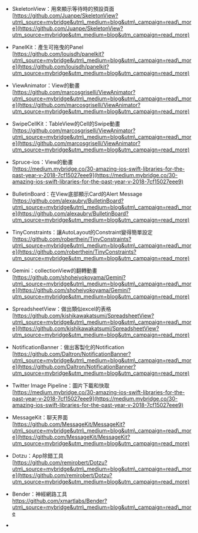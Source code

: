 * SkeletonView：用來顯示等待時的預設頁面  
  [https://github.com/Juanpe/SkeletonView?utm\_source=mybridge&utm\_medium=blog&utm\_campaign=read\_more](https://github.com/Juanpe/SkeletonView?utm_source=mybridge&utm_medium=blog&utm_campaign=read_more)

* PanelKit：產生可拖曳的Panel  
  [https://github.com/louisdh/panelkit?utm\_source=mybridge&utm\_medium=blog&utm\_campaign=read\_more](https://github.com/louisdh/panelkit?utm_source=mybridge&utm_medium=blog&utm_campaign=read_more)

* ViewAnimator：View的動畫  
  [https://github.com/marcosgriselli/ViewAnimator?utm\_source=mybridge&utm\_medium=blog&utm\_campaign=read\_more](https://github.com/marcosgriselli/ViewAnimator?utm_source=mybridge&utm_medium=blog&utm_campaign=read_more)

* SwipeCellKit：TableView的Cell的Swipe動畫  
  [https://github.com/marcosgriselli/ViewAnimator?utm\_source=mybridge&utm\_medium=blog&utm\_campaign=read\_more](https://github.com/marcosgriselli/ViewAnimator?utm_source=mybridge&utm_medium=blog&utm_campaign=read_more)

* Spruce-ios：View的動畫  
  [https://medium.mybridge.co/30-amazing-ios-swift-libraries-for-the-past-year-v-2018-7cf15027eee9](https://medium.mybridge.co/30-amazing-ios-swift-libraries-for-the-past-year-v-2018-7cf15027eee9)

* BulletinBoard：在View底部顯示Card的Alert Message  
  [https://github.com/alexaubry/BulletinBoard?utm\_source=mybridge&utm\_medium=blog&utm\_campaign=read\_more](https://github.com/alexaubry/BulletinBoard?utm_source=mybridge&utm_medium=blog&utm_campaign=read_more)

* TinyConstraints：讓AutoLayout的Constraint變得簡單設定  
  [https://github.com/roberthein/TinyConstraints?utm\_source=mybridge&utm\_medium=blog&utm\_campaign=read\_more](https://github.com/roberthein/TinyConstraints?utm_source=mybridge&utm_medium=blog&utm_campaign=read_more)

* Gemini：collectionView的翻轉動畫  
  [https://github.com/shoheiyokoyama/Gemini?utm\_source=mybridge&utm\_medium=blog&utm\_campaign=read\_more](https://github.com/shoheiyokoyama/Gemini?utm_source=mybridge&utm_medium=blog&utm_campaign=read_more)

* SpreadsheetView：做出類似excel的表格  
  [https://github.com/kishikawakatsumi/SpreadsheetView?utm\_source=mybridge&utm\_medium=blog&utm\_campaign=read\_more](https://github.com/kishikawakatsumi/SpreadsheetView?utm_source=mybridge&utm_medium=blog&utm_campaign=read_more)

* NotificationBanner：做出客製化的Notification  
  [https://github.com/Daltron/NotificationBanner?utm\_source=mybridge&utm\_medium=blog&utm\_campaign=read\_more](https://github.com/Daltron/NotificationBanner?utm_source=mybridge&utm_medium=blog&utm_campaign=read_more)

* Twitter Image Pipeline：圖片下載和快取  
  [https://medium.mybridge.co/30-amazing-ios-swift-libraries-for-the-past-year-v-2018-7cf15027eee9](https://medium.mybridge.co/30-amazing-ios-swift-libraries-for-the-past-year-v-2018-7cf15027eee9)

* MessageKit：聊天界面  
  [https://github.com/MessageKit/MessageKit?utm\_source=mybridge&utm\_medium=blog&utm\_campaign=read\_more](https://github.com/MessageKit/MessageKit?utm_source=mybridge&utm_medium=blog&utm_campaign=read_more)

* Dotzu：App除錯工具  
  [https://github.com/remirobert/Dotzu?utm\_source=mybridge&utm\_medium=blog&utm\_campaign=read\_more](https://github.com/remirobert/Dotzu?utm_source=mybridge&utm_medium=blog&utm_campaign=read_more)

* Bender：神經網路工具  
  https://github.com/xmartlabs/Bender?utm\_source=mybridge&utm\_medium=blog&utm\_campaign=read\_more

* 




